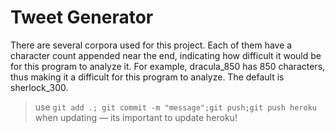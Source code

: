 # Tweet Generator
There are several corpora used for this project. Each of them have a character count appended near the end, indicating how difficult it would be for this program to analyze it. For example, dracula_850 has 850 characters, thus making it a difficult for this program to analyze. The default is sherlock_300.

> use `git add .; git commit -m "message";git push;git push heroku` when updating — its important to update heroku!
